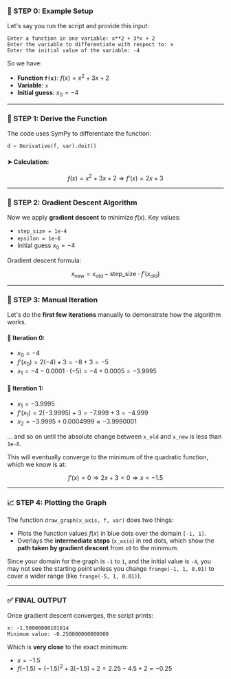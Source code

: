 ### 🔧 STEP 0: Example Setup

Let's say you run the script and provide this input:

```text
Enter a function in one variable: x**2 + 3*x + 2
Enter the variable to differentiate with respect to: x
Enter the initial value of the variable: -4
```

So we have:

- **Function `f(x)`**: $f(x) = x^2 + 3x + 2$
- **Variable**: `x`
- **Initial guess**: $x_0 = -4$

---

### 📐 STEP 1: Derive the Function

The code uses SymPy to differentiate the function:

```python
d = Derivative(f, var).doit()
```

#### ➤ Calculation:

$$
f(x) = x^2 + 3x + 2 \Rightarrow f'(x) = 2x + 3
$$

---

### 🚶 STEP 2: Gradient Descent Algorithm

Now we apply **gradient descent** to minimize $f(x)$. Key values:

- `step_size = 1e-4`
- `epsilon = 1e-6`
- Initial guess $x_0 = -4$

Gradient descent formula:

$$
x_{\text{new}} = x_{\text{old}} - \text{step\_size} \cdot f'(x_{\text{old}})
$$

---

### 🔄 STEP 3: Manual Iteration

Let's do the **first few iterations** manually to demonstrate how the algorithm works.

#### 🧮 Iteration 0:

- $x_0 = -4$
- $f'(x_0) = 2(-4) + 3 = -8 + 3 = -5$
- $x_1 = -4 - 0.0001 \cdot (-5) = -4 + 0.0005 = -3.9995$

#### 🧮 Iteration 1:

- $x_1 = -3.9995$
- $f'(x_1) = 2(-3.9995) + 3 = -7.999 + 3 = -4.999$
- $x_2 = -3.9995 + 0.0004999 \approx -3.9990001$

... and so on until the absolute change between `x_old` and `x_new` is less than `1e-6`.

This will eventually converge to the minimum of the quadratic function, which we know is at:

$$
f'(x) = 0 \Rightarrow 2x + 3 = 0 \Rightarrow x = -1.5
$$

---

### 📈 STEP 4: Plotting the Graph

The function `draw_graph(x_axis, f, var)` does two things:

- Plots the function values $f(x)$ in blue dots over the domain `[-1, 1]`.
- Overlays the **intermediate steps** (`x_axis`) in red dots, which show the **path taken by gradient descent** from `x0` to the minimum.

Since your domain for the graph is `-1` to `1`, and the initial value is `-4`, you may not see the starting point unless you change `frange(-1, 1, 0.01)` to cover a wider range (like `frange(-5, 1, 0.01)`).

---

### ✅ FINAL OUTPUT

Once gradient descent converges, the script prints:

```
x: -1.50000008101614
Minimum value: -0.250000000000000
```

Which is **very close** to the exact minimum:

- $x = -1.5$
- $f(-1.5) = (-1.5)^2 + 3(-1.5) + 2 = 2.25 - 4.5 + 2 = -0.25$
